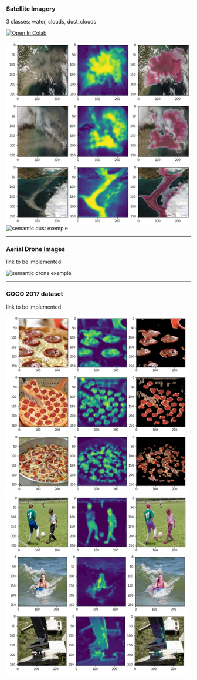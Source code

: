 ### **Satellite Imagery**
3 classes: water, clouds, dust_clouds

[![Open In Colab](https://colab.research.google.com/assets/colab-badge.svg)](https://colab.research.google.com/github/AllanKamimura/AI/blob/master/image/semantic_segmentaion/Satelite_image.ipynb)

<img src = "../examples/semantic_dust.jpg" alt = "semantic dust exemple" width = "500"/>
<img src = "../examples/semantic_dust.gif" alt = "semantic dust exemple" width = "500"/>

---

### **Aerial Drone Images**
link to be implemented

<img src = "../examples/semantic_drone.gif" alt = "semantic drone exemple" width = "500"/>

---

 ### **COCO 2017 dataset**
link to be implemented

 <img src = "../examples/semantic_pizza.jpg" alt = "semantic dust exemple" width = "500"/>
  <img src = "../examples/semantic_pessoa.jpg" alt = "semantic dust exemple" width = "500"/>